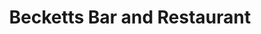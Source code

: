 ---
title: "Becketts Bar and Restaurant"
address: "Becketts Bar, Knockboy, Waterford Outer City East, Co. Waterford"
tel: "+353 (0)51 87 3082"
county: "Waterford"
category: "Irish Restaurants"
type: "Content"
lat: "52.23102951049805"
lng: "-7.062272071838379"
---